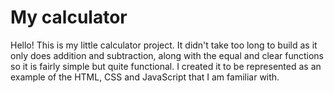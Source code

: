 # My calculator
Hello! This is my little calculator project. It didn't take too long to build as it only does addition and subtraction, along with the equal and clear functions so it is fairly simple but quite functional. I created it to be represented as an example of the HTML, CSS and JavaScript that I am familiar with.

